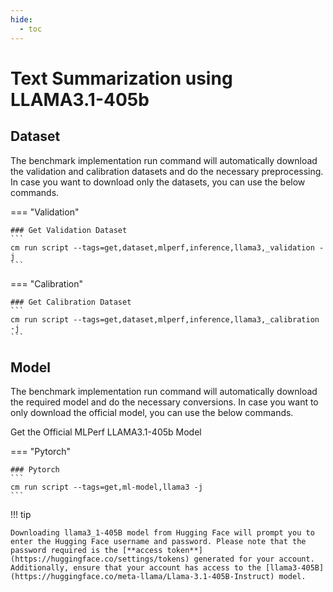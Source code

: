 ```yaml
---
hide:
  - toc
---
```


# Text Summarization using LLAMA3.1-405b

## Dataset

The benchmark implementation run command will automatically download the validation and calibration datasets and do the necessary preprocessing. In case you want to download only the datasets, you can use the below commands.

=== "Validation"

    ### Get Validation Dataset
    ```
    cm run script --tags=get,dataset,mlperf,inference,llama3,_validation -j
    ```
    
=== "Calibration"

    ### Get Calibration Dataset
    ```
    cm run script --tags=get,dataset,mlperf,inference,llama3,_calibration -j
    ```

## Model
The benchmark implementation run command will automatically download the required model and do the necessary conversions. In case you want to only download the official model, you can use the below commands.

Get the Official MLPerf LLAMA3.1-405b Model

=== "Pytorch"

    ### Pytorch
    ```
    cm run script --tags=get,ml-model,llama3 -j
    ```
  
!!! tip

    Downloading llama3_1-405B model from Hugging Face will prompt you to enter the Hugging Face username and password. Please note that the password required is the [**access token**](https://huggingface.co/settings/tokens) generated for your account. Additionally, ensure that your account has access to the [llama3-405B](https://huggingface.co/meta-llama/Llama-3.1-405B-Instruct) model.

